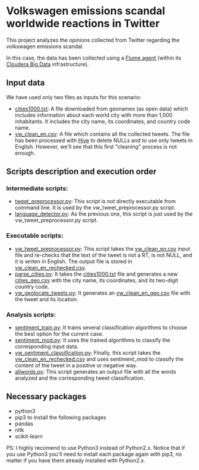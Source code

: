 # Volkswagen emissions scandal worldwide reactions in Twitter

This project analyzes the opinions collected from Twitter regarding the volkswagen emissions scandal.

In this case, the data has been collected using a [Flume agent](http://blog.cloudera.com/blog/2012/10/analyzing-twitter-data-with-hadoop-part-2-gathering-data-with-flume/) (within its [Cloudera Big Data](http://www.cloudera.com/content/cloudera/en/home.html) infrastructure).

## Input data
We have used only two files as inputs for this scenario:
* [cities1000.txt](input/cities1000.txt): A file downloaded from geonames (as open data) which includes information about each world city with more than 1,000 inhabitants. It includes the city name, its coordinates, and country code name.
* [vw_clean_en.csv](input/vw_clean_en.csv): A file which contains all the collected tweets. The file has been processed with [Hive](https://hive.apache.org/) to delete NULLs and to use only tweets in English. However, we'll see that this first "cleaning" process is not enough.

## Scripts description and execution order
### Intermediate scripts:
* [tweet_preprocessor.py](tweet_preprocessor.py): This script is not directly executable from command line. It is used by the vw_tweet_preprocessor.py script.
* [language_detector.py](language_detector.py): As the previous one, this script is just used by the vw_tweet_preprocessor.py script.

### Executable scripts:
* [vw_tweet_preprocessor.py](vw_tweet_preprocessor.py): This script takes the [vw_clean_en.csv](input/vw_clean_en.csv) input file and re-checks that the text of the tweet is not a RT, is not NULL, and it is writen in English. The output file is stored in [vw_clean_en_rechecked.csv](output/vw_clean_en_rechecked.csv).
* [parse_cities.py](parse_cities.py): It takes the [cities1000.txt](input/cities1000.txt) file and generates a new [cities_geo.csv](output/cities_geo.csv) with the city name, its coordinates, and its two-digit country code.
* [vw_geolocate_tweets.py](vw_geolocate_tweets.py): It generates an [vw_clean_en_geo.csv](output/vw_clean_en_geo.csv) file with the tweet and its location.

### Analysis scripts:
* [sentiment_train.py](sentiment_train.py): It trains several classification algorithms to choose the best option for the current case.
* [sentiment_mod.py](sentiment_mod.py): It uses the trained algorithms to classify the corresponding input data.
* [vw_sentiment_classification.py](vw_sentiment_classification.py): FInally, this script takes the [vw_clean_en_rechecked.csv](output/vw_clean_en_rechecked.csv) and uses sentiment_mod to classify the content of the tweet in a positive or negative way.
* [allwords.py](allwords.py): This script generates an output file with all the words analyzed and the corresponding tweet classification.

## Necessary packages
* python3
* pip3 to install the following packages
* pandas
* nltk
* scikit-learn
 
PS: I highly recomend to use Python3 instead of Python2.x. Notice that if you use Python3 you'll need to install each package again with pip3, no matter if you have them already installed with Python2.x.
